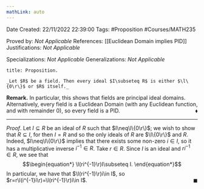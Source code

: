 ```yaml
---
mathLink: auto
---
```


<div class="topSpace"></div>

Date Created: 22/11/2022 22:39:00
Tags: #Proposition #Courses/MATH235

Proved by: _Not Applicable_
References: [[Euclidean Domain implies PID]]
Justifications: _Not Applicable_

Specializations: _Not Applicable_
Generalizations: _Not Applicable_

``` ad-Proposition
title: Proposition.

_Let $R$ be a field. Then every ideal $I\subseteq R$ is either $\l\{0\r\}$ or $R$ itself._

```

**Remark.** In particular, this shows that fields are principal ideal domains. Alternatively, every field is a Euclidean Domain (with any Euclidean function, and with remainder $0$), so every field is a PID.<span style="float:right;">$\blacklozenge$</span>

---

_Proof_. Let $I\subseteq R$ be an ideal of $R$ such that $I\neq\l\{0\r\}$; we wish to show that $R\subseteq I$, for then $I=R$ and so the only ideals of $R$ are $\l\{0\r\}$ and $R$. Indeed, $I\neq\l\{0\r\}$ implies that there exists some non-zero $i\in I$, so it has a multiplicative inverse $i^{-1}\in R$. Take $r\in R$. Since $I$ is an ideal and $ri^{-1}\in R$, we see that
$$\begin{equation*}
    \l(ri^{-1}\r)I\subseteq I.
\end{equation*}$$
In particular, we have that $\l(ri^{-1}\r)i\in I$, so $r=r\l(i^{-1}i\r)=\l(ri^{-1}\r)i\in I$.<span style="float:right;">$\blacksquare$</span>
